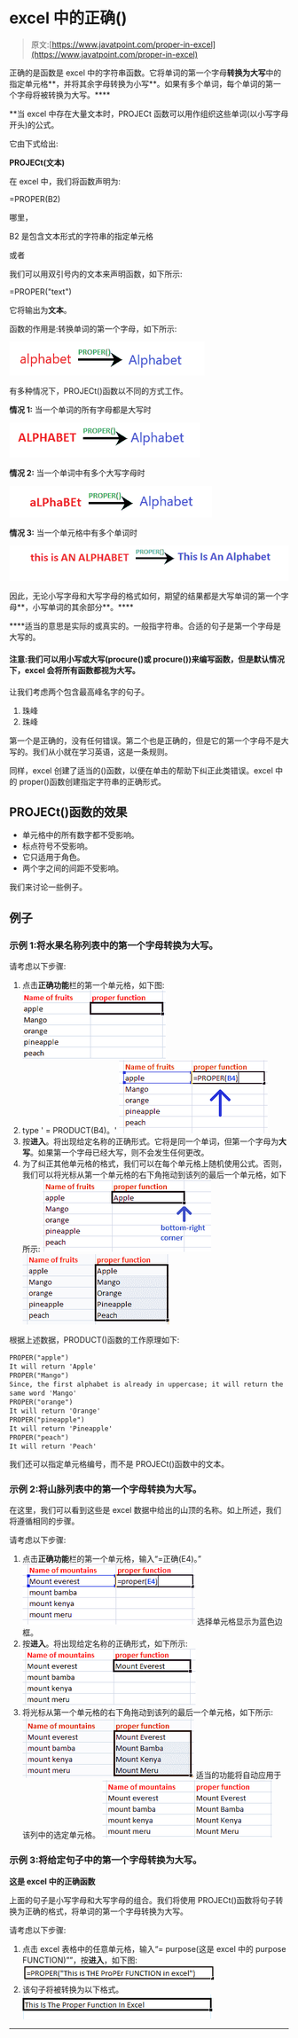 # excel 中的正确()

> 原文:[https://www.javatpoint.com/proper-in-excel](https://www.javatpoint.com/proper-in-excel)

正确的是函数是 excel 中的字符串函数。它将单词的第一个字母**转换为大写**中的指定单元格**，并将其余字母转换为小写**。如果有多个单词，每个单词的第一个字母将被转换为大写。****

 **当 excel 中存在大量文本时，PROJECt 函数可以用作组织这些单词(以小写字母开头)的公式。

它由下式给出:

**PROJECt(文本)**

在 excel 中，我们将函数声明为:

=PROPER(B2)

哪里，

B2 是包含文本形式的字符串的指定单元格

或者

我们可以用双引号内的文本来声明函数，如下所示:

=PROPER("text")

它将输出为**文本**。

函数的作用是:转换单词的第一个字母，如下所示:

![Proper() in excel](img/6ef75a7a144a064824fe610f4802ad65.png)

有多种情况下，PROJECt()函数以不同的方式工作。

**情况 1:** 当一个单词的所有字母都是大写时

![Proper() in excel](img/04843ffdb9f1309e92f4d904694d4e31.png)

**情况 2:** 当一个单词中有多个大写字母时

![Proper() in excel](img/84077ceedb31575ebf2d9705f2ed6d7e.png)

**情况 3:** 当一个单元格中有多个单词时

![Proper() in excel](img/a31e05d332aba48332e69c543b0bd8b2.png)

因此，无论小写字母和大写字母的格式如何，期望的结果都是大写单词的第一个字母**，小写单词的其余部分**。****

 ****适当的意思是实际的或真实的。一般指字符串。合适的句子是第一个字母是大写的。

#### 注意:我们可以用小写或大写(procure()或 procure())来编写函数，但是默认情况下，excel 会将所有函数都视为大写。

让我们考虑两个包含最高峰名字的句子。

1.  珠峰
2.  珠峰

第一个是正确的，没有任何错误。第二个也是正确的，但是它的第一个字母不是大写的。我们从小就在学习英语，这是一条规则。

同样，excel 创建了适当的()函数，以便在单击的帮助下纠正此类错误。excel 中的 proper()函数创建指定字符串的正确形式。

## PROJECt()函数的效果

*   单元格中的所有数字都不受影响。
*   标点符号不受影响。
*   它只适用于角色。
*   两个字之间的间距不受影响。

我们来讨论一些例子。

## 例子

### 示例 1:将水果名称列表中的第一个字母转换为大写。

请考虑以下步骤:

1.  点击**正确功能**栏的第一个单元格，如下图:
    ![Proper() in excel](img/b1895e6057c1031171bbf4e3924701da.png)
2.  type ' = PRODUCT(B4)。'
    ![Proper() in excel](img/0aa829d655f7776b8437fed209e053aa.png)
3.  按**进入**。将出现给定名称的正确形式。它将是同一个单词，但第一个字母为**大写**。如果第一个字母已经大写，则不会发生任何更改。
4.  为了纠正其他单元格的格式，我们可以在每个单元格上随机使用公式。否则，我们可以将光标从第一个单元格的右下角拖动到该列的最后一个单元格，如下所示:
    ![Proper() in excel](img/798bdd98c5ed89a493af14a20db6dc97.png)
    ![Proper() in excel](img/f75d00f28be9fe3b45f3514fcf31e9c9.png)

根据上述数据，PRODUCT()函数的工作原理如下:

```
PROPER("apple")
It will return 'Apple'
PROPER("Mango")
Since, the first alphabet is already in uppercase; it will return the same word 'Mango'
PROPER("orange")
It will return 'Orange'
PROPER("pineapple")
It will return 'Pineapple'
PROPER("peach")
It will return 'Peach'

```

我们还可以指定单元格编号，而不是 PROJECt()函数中的文本。

### 示例 2:将山脉列表中的第一个字母转换为大写。

在这里，我们可以看到这些是 excel 数据中给出的山顶的名称。如上所述，我们将遵循相同的步骤。

请考虑以下步骤:

1.  点击**正确功能**栏的第一个单元格，输入“=正确(E4)。”
    ![Proper() in excel](img/cd20060a2ea4d3a9bf621607d5ea1108.png)
    选择单元格显示为蓝色边框。
2.  按**进入**。将出现给定名称的正确形式，如下所示:
    ![Proper() in excel](img/3e890e3b6dff38292ff473c09962527e.png)
3.  将光标从第一个单元格的右下角拖动到该列的最后一个单元格，如下所示:
    ![Proper() in excel](img/d11fb0c209900b14bd1462029ad00e6d.png)
    适当的功能将自动应用于该列中的选定单元格。
    ![Proper() in excel](img/46c84a4fb14bfe93581fe1d60972dc14.png)

### 示例 3:将给定句子中的第一个字母转换为大写。

**这是 excel 中的正确函数**

上面的句子是小写字母和大写字母的组合。我们将使用 PROJECt()函数将句子转换为正确的格式，将单词的第一个字母转换为大写。

请考虑以下步骤:

1.  点击 excel 表格中的任意单元格，输入“= purpose(这是 excel 中的 purpose FUNCTION)””，按**进入**，如下图:
    ![Proper() in excel](img/e01e326e614348f013206430a5346a82.png)
2.  该句子将被转换为以下格式。
    ![Proper() in excel](img/1d51c0200bbc21832e784706810f0598.png)

* * *******